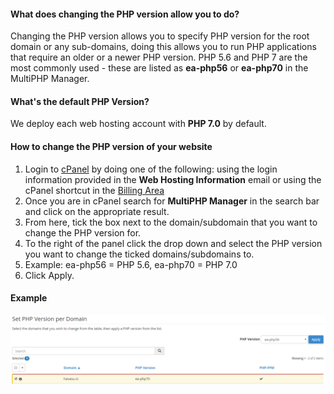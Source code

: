 #### What does changing the PHP version allow you to do?
Changing the PHP version allows you to specify PHP version for the root domain or any sub-domains, doing this allows you to run PHP applications that require an older or a newer PHP version. PHP 5.6 and PHP 7 are the most commonly used - these are listed as **ea-php56** or **ea-php70** in the MultiPHP Manager. 

#### What's the default PHP Version?
We deploy each web hosting account with **PHP 7.0** by default.

#### How to change the PHP version of your website
1. Login to [cPanel](https://cpanel.hexaneweb.com) by doing one of the following: using the login information provided in the **Web Hosting Information** email or using the cPanel shortcut in the [Billing Area](https://billing.hexanenetworks.com/)
2. Once you are in cPanel search for **MultiPHP Manager** in the search bar and click on the appropriate result.
3. From here, tick the box next to the domain/subdomain that you want to change the PHP version for.
4. To the right of the panel click the drop down and select the PHP version you want to change the ticked domains/subdomains to.
5. Example: ea-php56 = PHP 5.6, ea-php70 = PHP 7.0
6. Click Apply.	

#### Example
![Changing PHP Version](https://raw.githubusercontent.com/HexaneNetworks/help-assets/master/assets/changing-php-version.png)
